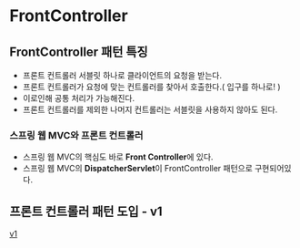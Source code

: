 # FrontController
## FrontController 패턴 특징
- 프론트 컨트롤러 서블릿 하나로 클라이언트의 요청을 받는다.
- 프론트 컨트롤러가 요청에 맞는 컨트롤러를 찾아서 호출한다.( 입구를 하나로! )
- 이로인해 공통 처리가 가능해진다.
- 프론트 컨트롤러를 제외한 나머지 컨트롤러는 서블릿을 사용하지 않아도 된다.

### 스프링 웹 MVC와 프론트 컨트롤러
- 스프링 웹 MVC의 핵심도 바로 **Front Controller**에 있다.
- 스프링 웹 MVC의 **DispatcherServlet**이 FrontController 패턴으로 구현되어있다.

## 프론트 컨트롤러 패턴 도입 - v1
[v1](../../img/V1.png)